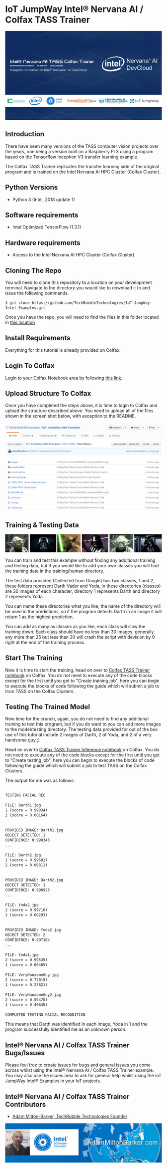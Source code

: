 # IoT JumpWay Intel® Nervana AI / Colfax TASS Trainer

![IoT JumpWay Intel® Nervana AI / Colfax Examples](../images/tass-trainer.jpg)

## Introduction

There have been many versions of the TASS computer vision projects over the years, one being a version built on a Raspberry Pi 3 using a program based on the Tensorflow Inception V3 transfer learning example. 

The Colfax TASS Trainer replicates the transfer learning side of the original program and is trained on the Intel Nervana AI HPC Cluster (Colfax Cluster).

## Python Versions

- Python 3 (Intel, 2018 update 1)

## Software requirements

- Intel Optimized TensorFlow (1.3.1)

## Hardware requirements

- Access to the Intel Nervana AI HPC Cluster (Colfax Cluster)

## Cloning The Repo

You will need to clone this repository to a location on your development terminal. Navigate to the directory you would like to download it to and issue the following commands.

    $ git clone https://github.com/TechBubbleTechnologies/IoT-JumpWay-Intel-Examples.git
	
Once you have the repo, you will need to find the files in this folder located in [this location](https://github.com/TechBubbleTechnologies/IoT-JumpWay-Intel-Examples/tree/master/Intel-Colfax/Tass-Trainer "this location")

## Install Requirements

Everything for this tutorial is already provided on Colfax.

## Login To Colfax

Login to your Colfax Notebook area by following [this link](https://access.colfaxresearch.com/?p=connect "this link").

## Upload Structure To Colfax

Once you have completed the steps above, it is time to login to Colfax and upload the structure described above. You need to upload all of the files shown in the screen shot below, with exception to the README.

![IoT JumpWay Intel® Nervana AI / Colfax Examples](Images/file-structure.jpg)

## Training & Testing Data

![IoT JumpWay Intel® Nervana AI / Colfax Examples](Images/data.jpg)

You can train and test this example without finding any additional training and testing data, but if you would like to add your own classes you will find the training data in the training/human directory. 

The test data provided (Collected from Google) has two classes, 1 and 2, these folders represent Darth Vader and Yoda, in these directories (classes) are 30 images of each character, directory 1 represents Darth and directory 2 represents Yoda. 

You can name these directories what you like, the name of the directory will be used in the predictions, so if the program detects Darth in an image it will return 1 as the highest prediction. 

You can add as many as classes as you like, each class will slow the training down. Each class should have no less than 30 images, generally any more than 25 but less than 30 will crash the script with devision by 0 right at the end of the training process.

## Start The Training

Now it is time to start the training, head on over to [Colfax TASS Trainer notebook](https://github.com/TechBubbleTechnologies/IoT-JumpWay-Intel-Examples/blob/master/Intel-Colfax/Tass-Trainer/Colfax-TASS-Trainer.ipynb "Colfax TASS Trainer notebook") on Colfax. You do not need to execute any of the code blocks except for the first until you get to "Create training job", here you can begin to execute the blocks of code following the guide which will submit a job to train TASS on the Colfax Clusters.

## Testing The Trained Model

Now time for the crunch, again, you do not need to find any  additional training to test this program, but if you do want to you can add more images to the model/testing directory. The testing data provided for out of the box use of this tutorial include 2 images of Darth, 2 of Yoda, and 2 of a very handsome guy ;) 

Head on over to [Colfax TASS Trainer Inference notebook](https://github.com/TechBubbleTechnologies/IoT-JumpWay-Intel-Examples/blob/master/Intel-Colfax/Tass-Trainer/Colfax-TASS-Trainer-Inference.ipynb "Colfax TASS Trainer Inference notebook") on Colfax. You do not need to execute any of the code blocks except for the first until you get to "Create testing job", here you can begin to execute the blocks of code following the guide which will submit a job to test TASS on the Colfax Clusters.

The output for me was as follows:

```

TESTING FACIAL REC

FILE: Darth1.jpg
1 (score = 0.99834)
2 (score = 0.00164)


PROVIDED IMAGE: Darth1.jpg
OBJECT DETECTED: 1
CONFIDENCE: 0.998343
...

FILE: Darth2.jpg
1 (score = 0.99692)
2 (score = 0.00311)


PROVIDED IMAGE: Darth2.jpg
OBJECT DETECTED: 1
CONFIDENCE: 0.996923
...

FILE: Yoda2.jpg
2 (score = 0.99710)
1 (score = 0.00293)


PROVIDED IMAGE: Yoda2.jpg
OBJECT DETECTED: 2
CONFIDENCE: 0.997104
...

FILE: Yoda1.jpg
2 (score = 0.99535)
1 (score = 0.00465)

FILE: VeryHansomeGuy.jpg
2 (score = 0.72019)
1 (score = 0.27821)

FILE: VeryHansomeGuy2.jpg
2 (score = 0.59470)
1 (score = 0.40845)

COMPLETED TESTING FACIAL RECOGNITION
```

This means that Darth was identified in each image, Yoda in 1 and the program successfully identified me as an unknown person.

## Intel® Nervana AI / Colfax TASS Trainer Bugs/Issues

Please feel free to create issues for bugs and general issues you come across whilst using the Intel® Nervana AI / Colfax TASS Trainer example. You may also use the issues area to ask for general help whilst using the IoT JumpWay Intel® Examples in your IoT projects.

## Intel® Nervana AI / Colfax TASS Trainer Contributors

- [Adam Milton-Barker, TechBubble Technologies Founder](https://github.com/AdamMiltonBarker "Adam Milton-Barker, TechBubble Technologies Founder")

![Adam Milton-Barker,  Intel Software Innovator](../../images/main/Intel-Software-Innovator.jpg) 



